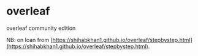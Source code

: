 # overleaf
overleaf community edition


NB: on loan from [https://shihabkhan1.github.io/overleaf/stepbystep.html](https://shihabkhan1.github.io/overleaf/stepbystep.html).
